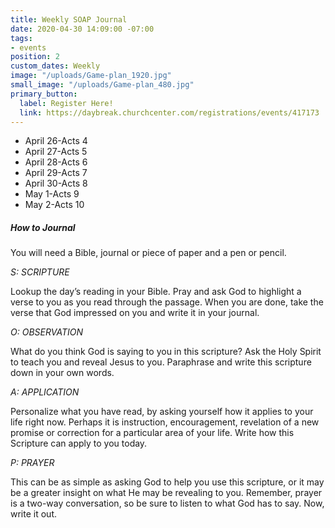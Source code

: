 ```yaml
---
title: Weekly SOAP Journal
date: 2020-04-30 14:09:00 -07:00
tags:
- events
position: 2
custom_dates: Weekly
image: "/uploads/Game-plan_1920.jpg"
small_image: "/uploads/Game-plan_480.jpg"
primary_button:
  label: Register Here!
  link: https://daybreak.churchcenter.com/registrations/events/417173
---
```


* April 26-Acts 4
* April 27-Acts 5
* April 28-Acts 6
* April 29-Acts 7
* April 30-Acts 8
* May 1-Acts 9
* May 2-Acts 10

##### How to Journal

You will need a Bible, journal or piece of paper and a pen or pencil.

*S: SCRIPTURE*

Lookup the day’s reading in your Bible. Pray and ask God to highlight a verse to you as you read through the passage. When you are done, take the verse that God impressed on you and write it in your journal.

*O: OBSERVATION*

What do you think God is saying to you in this scripture? Ask the Holy Spirit to teach you and reveal Jesus to you. Paraphrase and write this scripture down in your own words.

*A: APPLICATION*

Personalize what you have read, by asking yourself how it applies to your life right now. Perhaps it is instruction, encouragement, revelation of a new promise or correction for a particular area of your life. Write how this Scripture can apply to you today.

*P: PRAYER*

This can be as simple as asking God to help you use this scripture, or it may be a greater insight on what He may be revealing to you. Remember, prayer is a two-way conversation, so be sure to listen to what God has to say. Now, write it out.